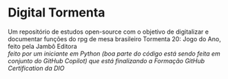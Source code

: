 # Digital Tormenta
Um repositório de estudos open-source com o objetivo de digitalizar e documentar funções do rpg de mesa brasileiro Tormenta 20: Jogo do Ano, feito pela Jambô Editora  
_feito por um iniciante em Python (boa parte do código está sendo feita em conjunto do GitHub Copilot) que está finalizando a Formação GitHub Certification da DIO_
